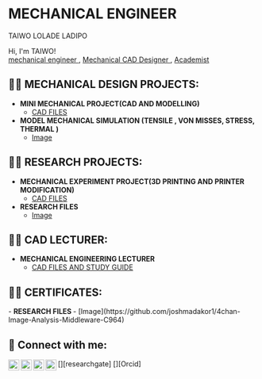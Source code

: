 # MECHANICAL ENGINEER
TAIWO LOLADE LADIPO

Hi, I'm TAIWO! <br/><a href="https://github.com/TAIW0-LADIPO">mechanical engineer </a>, <a href="https://www.linkedin.com/in/pady-ladipo/"> Mechanical CAD Designer </a>, <a href="https://github.com/TAIW0-LADIPO"> Academist </a></h1>

<h2>👨‍💻 MECHANICAL DESIGN PROJECTS:</h2>

- <b>MINI MECHANICAL PROJECT(CAD AND MODELLING)</b>
  - [CAD FILES](https://github.com/joshmadakor1/Algorithms-Practice)
- <b>MODEL MECHANICAL SIMULATION (TENSILE , VON MISSES, STRESS, THERMAL )</b>
  - [Image](https://github.com/joshmadakor1/4chan-Image-Analysis-Middleware-C964)
    
<h2>👨‍💻 RESEARCH PROJECTS:</h2>

- <b>MECHANICAL EXPERIMENT PROJECT(3D PRINTING AND PRINTER MODIFICATION)</b>
  - [CAD FILES](https://github.com/joshmadakor1/Algorithms-Practice)
- <b>RESEARCH FILES </b>
  - [Image](https://github.com/joshmadakor1/4chan-Image-Analysis-Middleware-C964)
 
<h2>👨‍💻 CAD LECTURER:</h2>

- <b>MECHANICAL ENGINEERING LECTURER</b>
  - [CAD FILES AND STUDY GUIDE](https://github.com/joshmadakor1/Algorithms-Practice)

<h2>👨‍💻 CERTIFICATES:</h2>
- <b>RESEARCH FILES </b>
  - [Image](https://github.com/joshmadakor1/4chan-Image-Analysis-Middleware-C964)
  
<h2> 🤳 Connect with me:</h2>

[<img align="left" alt="TaiwoLadipo | Researchgate" width="22px" src="https://cdn.jsdelivr.net/npm/simple-icons@v3/icons/youtube.svg" />][researchgate]
[<img align="left" alt="TaiwoLadipo | X" width="22px" src="https://cdn.jsdelivr.net/npm/simple-icons@v3/icons/twitter.svg" />][X]
[<img align="left" alt="TaiwoLadipo | LinkedIn" width="22px" src="https://cdn.jsdelivr.net/npm/simple-icons@v3/icons/linkedin.svg" />][linkedin]
[<img align="left" alt="Taiwoladipo | Orcid" width="22px" src="https://cdn.jsdelivr.net/npm/simple-icons@v3/icons/instagram.svg" />][Orcid]

[X]: https://x.com/padytai
[linkedin]: https://www.linkedin.com/in/pady-ladipo/ 

